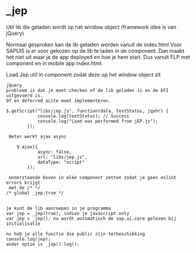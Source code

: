 # _jep
Util lib die geladen wordt op het window object (framework idee is van jQuery)

  Normaal gesproken kan de lib geladen worden vanuit de index.html
  Voor SAPUI5 is er voor gekozen op de lib te laden in de component.
  Dan maakt het niet uit waar je de app deployed en hoe je hem start.
  Dus vanuit FLP met component en in mobile app index.html.
  
  
  Load Jep util in component zodat deze op het window object zit
  	
    jQuery 
    probleem is dat je moet checken of de lib geladen is en de EFI uitgevoerd is.
    Of en deferred acite moet implementeren.
    
    $.getScript("libs/jep.js", function(data, textStatus, jqxhr) {
				console.log(textStatus); // Success
				console.log("Load was performed from jEP.js");
			});

     Beter werkt ajax async
     
     	$.ajax({
				async: false,
				url: "libs/jep.js",
				dataType: "script"
			});
    
     onderstaande boven in elke component zetten zodat je geen eslint errors krijgt
     met de /* */
    /* global _jep:true */


    je kunt de lib aanroepen in je programma
    var jep = _jep(true); indien je javascript only 
    var jep = _jep(); nu wordt automatisch de sap.ui.core gelezen bij initialisatie
   
    nu heb je alle functie die public zijn terbeschikking
    console.log(jep);
    ander optie is _jep().log();

